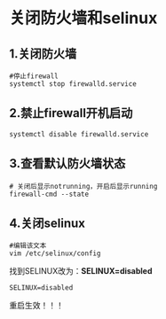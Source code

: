 关闭防火墙和selinux
================================================================================
## 1.关闭防火墙
```shell
#停止firewall
systemctl stop firewalld.service
```

## 2.禁止firewall开机启动
```shell
systemctl disable firewalld.service
```

## 3.查看默认防火墙状态
```shell
# 关闭后显示notrunning，开启后显示running
firewall-cmd --state
```

## 4.关闭selinux
```shell
#编辑该文本
vim /etc/selinux/config
```
找到SELINUX改为：**SELINUX=disabled**
```
SELINUX=disabled
```
重启生效！！！

